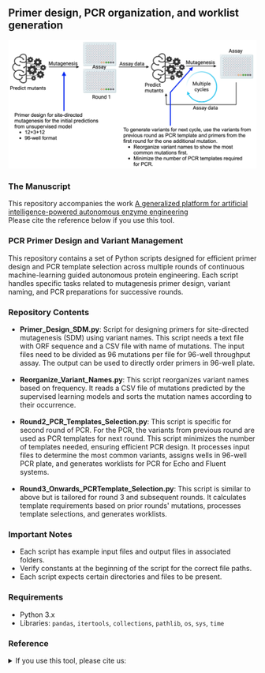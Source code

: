## Primer design, PCR organization, and worklist generation
![Summary]( Figures/Schema.png)

### The Manuscript
This repository accompanies the work [A generalized platform for artificial intelligence-powered autonomous enzyme engineering
](https://www.nature.com/articles/s41467-025-61209-y)
<br>Please cite the reference below if you use this tool.

###  PCR Primer Design and Variant Management
This repository contains a set of Python scripts designed for efficient primer design and PCR template selection across multiple rounds of continuous machine-learning guided autonomous protein engineering. Each script handles specific tasks related to mutagenesis primer design, variant naming, and PCR preparations for successive rounds.

### Repository Contents
- **Primer_Design_SDM.py**: Script for designing primers for site-directed mutagenesis (SDM) using variant names. This script needs a text file with ORF sequence and a CSV file with name of mutations. The input files need to be divided as 96 mutations per file for 96-well throughput assay. The output can be used to directly order primers in 96-well plate. <br><br>
- **Reorganize_Variant_Names.py**: This script reorganizes variant names based on frequency. It reads a CSV file of mutations predicted by the supervised learning models and sorts the mutation names according to their occurrence. <br><br>
- **Round2_PCR_Templates_Selection.py**: This script is specific for second round of PCR. For the PCR, the variants from previous round are used as PCR templates for next round. This script minimizes the number of templates needed, ensuring efficient PCR design. It processes input files to determine the most common variants, assigns wells in 96-well PCR plate, and generates worklists for PCR for Echo and Fluent systems. <br><br>
- **Round3_Onwards_PCRTemplate_Selection.py**: This script is similar to above but is tailored for round 3 and subsequent rounds. It calculates template requirements based on prior rounds' mutations, processes template selections, and generates worklists. 

###  Important Notes
- Each script has example input files and output files in associated folders. 
- Verify constants at the beginning of the script for the correct file paths.
- Each script expects certain directories and files to be present.

###  Requirements
- Python 3.x
- Libraries: `pandas`, `itertools`, `collections`, `pathlib`, `os`, `sys`, `time`

### Reference
<details>
<summary>If you use this tool, please cite us:</summary>

```bibtex
Singh, Nilmani, et al. "A generalized platform for artificial intelligence-powered autonomous enzyme engineering" Nature Communications, vol. 16:5648 (2025).
```
</details>
